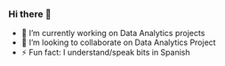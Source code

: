 ### Hi there 👋
- 🔭 I’m currently working on Data Analytics projects  
- 👯 I’m looking to collaborate on Data Analytics Project
- ⚡ Fun fact: I understand/speak bits in Spanish 
